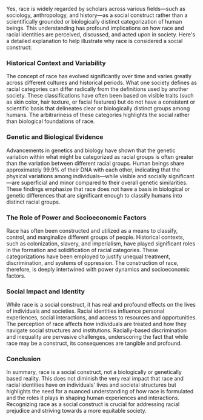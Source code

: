 <!-- 
Generated by: chatgpt
Prompt type: default
Generated at: 2025-06-07T00:32:46.496665
-->

Yes, race is widely regarded by scholars across various fields—such as sociology, anthropology, and history—as a social construct rather than a scientifically grounded or biologically distinct categorization of human beings. This understanding has profound implications on how race and racial identities are perceived, discussed, and acted upon in society. Here's a detailed explanation to help illustrate why race is considered a social construct:

### Historical Context and Variability

The concept of race has evolved significantly over time and varies greatly across different cultures and historical periods. What one society defines as racial categories can differ radically from the definitions used by another society. These classifications have often been based on visible traits (such as skin color, hair texture, or facial features) but do not have a consistent or scientific basis that delineates clear or biologically distinct groups among humans. The arbitrariness of these categories highlights the social rather than biological foundations of race.

### Genetic and Biological Evidence

Advancements in genetics and biology have shown that the genetic variation within what might be categorized as racial groups is often greater than the variation between different racial groups. Human beings share approximately 99.9% of their DNA with each other, indicating that the physical variations among individuals—while visible and socially significant—are superficial and minor compared to their overall genetic similarities. These findings emphasize that race does not have a basis in biological or genetic differences that are significant enough to classify humans into distinct racial groups.

### The Role of Power and Socioeconomic Factors

Race has often been constructed and utilized as a means to classify, control, and marginalize different groups of people. Historical contexts, such as colonization, slavery, and imperialism, have played significant roles in the formation and solidification of racial categories. These categorizations have been employed to justify unequal treatment, discrimination, and systems of oppression. The construction of race, therefore, is deeply intertwined with power dynamics and socioeconomic factors.

### Social Impact and Identity

While race is a social construct, it has real and profound effects on the lives of individuals and societies. Racial identities influence personal experiences, social interactions, and access to resources and opportunities. The perception of race affects how individuals are treated and how they navigate social structures and institutions. Racially-based discrimination and inequality are pervasive challenges, underscoring the fact that while race may be a construct, its consequences are tangible and profound.

### Conclusion

In summary, race is a social construct, not a biologically or genetically based reality. This does not diminish the very real impact that race and racial identities have on individuals' lives and societal structures but highlights the need for a nuanced understanding of how race is formulated and the roles it plays in shaping human experiences and interactions. Recognizing race as a social construct is crucial for addressing racial prejudice and striving towards a more equitable society.